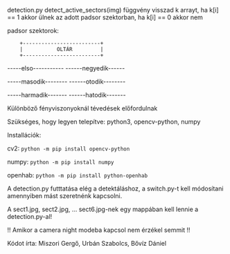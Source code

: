 detection.py 
detect_active_sectors(img) függvény visszad k arrayt, ha k[i] == 1 akkor ülnek az adott padsor szektorban, ha k[i] == 0 akkor nem

padsor szektorok:

        +-------------------------+
        |           OLTÁR         |
        +-------------------------+


-----elso-----------    ------negyedik------

-----masodik--------    ------otodik--------

-----harmadik-------    ------hatodik-------

Különböző fényviszonyoknál tévedések előfordulnak

Szükséges, hogy legyen telepítve: python3, opencv-python, numpy

Installációk: 

cv2: `python -m pip install opencv-python`

numpy: `python -m pip install numpy`

openhab: `python -m pip install python-openhab`

A detection.py futttatása elég a detektáláshoz, a switch.py-t kell módosítani amennyiben mást szeretnénk kapcsolni.

A sect1.jpg, sect2.jpg, ... sect6.jpg-nek egy mappában kell lennie a detection.py-al! 

!! Amikor a camera night modeba kapcsol nem érzékel semmit !!

Kódot írta: Miszori Gergő, Urbán Szabolcs, Bővíz Dániel